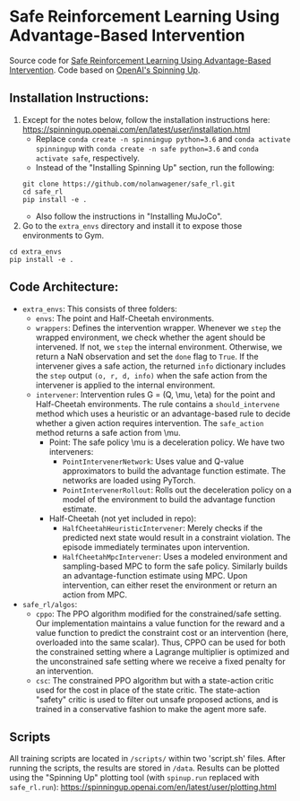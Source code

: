 Safe Reinforcement Learning Using Advantage-Based Intervention
==============================================================

Source code for [Safe Reinforcement Learning Using Advantage-Based Intervention](arxiv.org).
Code based on [OpenAI's Spinning Up](https://spinningup.openai.com/).

Installation Instructions:
--------------------------
1. Except for the notes below, follow the installation instructions here: https://spinningup.openai.com/en/latest/user/installation.html
    - Replace `conda create -n spinningup python=3.6` and `conda activate spinningup` with `conda create -n safe python=3.6` and `conda activate safe`, respectively.
	- Instead of the "Installing Spinning Up" section, run the following:
	```
	git clone https://github.com/nolanwagener/safe_rl.git
	cd safe_rl
	pip install -e .
	```
	- Also follow the instructions in "Installing MuJoCo".
2. Go to the `extra_envs` directory and install it to expose those environments to Gym.
```
cd extra_envs
pip install -e .
```

Code Architecture:
------------------
- `extra_envs`: This consists of three folders:
	- `envs`: The point and Half-Cheetah environments.
	- `wrappers`: Defines the intervention wrapper. Whenever we `step` the wrapped environment, we check whether the agent should be intervened. If not, we `step` the internal environment. Otherwise, we return a NaN observation and set the `done` flag to `True`. If the intervener gives a safe action, the returned `info` dictionary includes the `step` output `(o, r, d, info)` when the safe action from the intervener is applied to the internal environment.
	- `intervener`: Intervention rules G = (Q, \mu, \eta) for the point and Half-Cheetah environments. The rule contains a `should_intervene` method which uses a heuristic or an advantage-based rule to decide whether a given action requires intervention. The `safe_action` method returns a safe action from \mu.
		- Point: The safe policy \mu is a deceleration policy. We have two interveners:
			- `PointIntervenerNetwork`: Uses value and Q-value approximators to build the advantage function estimate. The networks are loaded using PyTorch.
			- `PointIntervenerRollout`: Rolls out the deceleration policy on a model of the environment to build the advantage function estimate.
		- Half-Cheetah (not yet included in repo):
		    - `HalfCheetahHeuristicIntervener`: Merely checks if the predicted next state would result in a constraint violation. The episode immediately terminates upon intervention.
			- `HalfCheetahMpcIntervener`: Uses a modeled environment and sampling-based MPC to form the safe policy. Similarly builds an advantage-function estimate using MPC. Upon intervention, can either reset the environment or return an action from MPC.
- `safe_rl/algos`: 
	- `cppo`: The PPO algorithm modified for the constrained/safe setting. Our implementation maintains a value function for the reward and a value function to predict the constraint cost or an intervention (here, overloaded into the same scalar). Thus, CPPO can be used for both the constrained setting where a Lagrange multiplier is optimized and the unconstrained safe setting where we receive a fixed penalty for an intervention.
	- `csc`: The constrained PPO algorithm but with a state-action critic used for the cost in place of the state critic. The state-action "safety" critic is used to filter out unsafe proposed actions, and is trained in a conservative fashion to make the agent more safe.


Scripts
-------
All training scripts are located in `/scripts/` within two 'script.sh' files. After running the scripts, the results are stored in `/data`.
Results can be plotted using the "Spinning Up" plotting tool (with `spinup.run` replaced with `safe_rl.run`): https://spinningup.openai.com/en/latest/user/plotting.html
